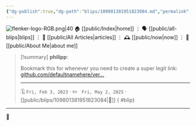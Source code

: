 ```yaml
---
{"dg-publish":true,"dg-path":"blips/109801381951823084.md","permalink":"/blips/109801381951823084/","title":"philipp on mastodon @ 2023-02-03","created":"2023-02-03T14:55:25","updated":"2025-05-02T08:50:43"}
---
```



<div class="transclusion internal-embed is-loaded"><div class="markdown-embed">




![flenker-logo-RGB.png|40](/img/user/attachments/flenker-logo-RGB.png)
🏠 [[public/Index\|home]]  ⋮ 🗣️ [[public/all-blips\|blips]] ⋮  📝 [[public/All Articles\|articles]]  ⋮ 🕰️ [[public/now\|now]] ⋮ 🪪 [[public/About Me\|about me]]


</div></div>


> [!summary] **philipp**:
>
> Bookmark this for whenever you need to create a super legit link: [github.com/defaultnamehere/ver…](https://github.com/defaultnamehere/verylegit.link)
> - - -
>
> 🗓️ <code>Fri, Feb 3, 2023</code>  · ✏️ <code> Fri, May 2, 2025</code>  · [[public/blips/109801381951823084\|🔗]]
{ #blip}


- - -

 👾

